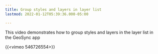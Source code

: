 ```yaml
---
title: Group styles and layers in layer list
lastmod: 2022-01-12T05:39:36.000-05:00

---
```

This video demonstrates how to group styles and layers in the layer list in the GeoSync app

{{<vimeo 546726554>}}